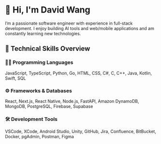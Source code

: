 # 👋 Hi, I'm David Wang

I’m a passionate software engineer with experience in full-stack development. I enjoy building AI tools and web/mobile applications and am constantly learning new technologies.

## 🔧 Technical Skills Overview
### 👨‍💻 Programming Languages
JavaScript, TypeScript, Python, Go, HTML, CSS, C#, C, C++, Java, Kotlin, Swift, SQL

### ⚙️ Frameworks & Databases
React, Next.js, React Native, Node.js, FastAPI, Amazon DynamoDB, MongoDB, PostgreSQL, Firebase, Supabase

### 🛠️ Development Tools
VSCode, XCode, Android Studio, Unity, GitHub, Jira, Confluence, BitBucket, Docker, pgAdmin, Postman, Figma
